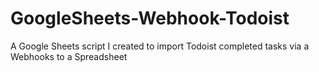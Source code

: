 # GoogleSheets-Webhook-Todoist
A Google Sheets script I created to import Todoist completed tasks via a Webhooks to a Spreadsheet
